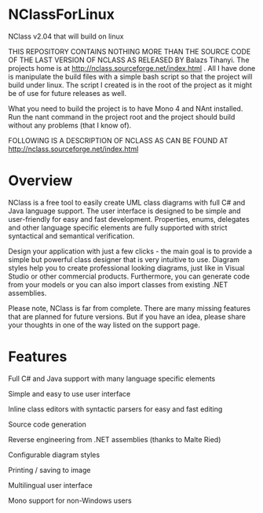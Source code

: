 # NClassForLinux
NClass v2.04 that will build on linux 

THIS REPOSITORY CONTAINS NOTHING MORE THAN THE SOURCE CODE OF THE LAST VERSION OF NCLASS AS RELEASED BY Balazs Tihanyi. The projects home is at http://nclass.sourceforge.net/index.html . All I have done is manipulate the build files with a simple bash script so that the project will build under linux. The script I created is in the root of the project as it might be of use for future releases as well.

What you need to build the project is to have Mono 4 and NAnt installed. Run the nant command in the project root and the project should build without any problems (that I know of).

FOLLOWING IS A DESCRIPTION OF NCLASS AS CAN BE FOUND AT http://nclass.sourceforge.net/index.html

# Overview

NClass is a free tool to easily create UML class diagrams with full C# and Java language support. The user interface is designed to be simple and user-friendly for easy and fast development. Properties, enums, delegates and other language specific elements are fully supported with strict syntactical and semantical verification.

Design your application with just a few clicks - the main goal is to provide a simple but powerful class designer that is very intuitive to use. Diagram styles help you to create professional looking diagrams, just like in Visual Studio or other commercial products. Furthermore, you can generate code from your models or you can also import classes from existing .NET assemblies.

Please note, NClass is far from complete. There are many missing features that are planned for future versions. But if you have an idea, please share your thoughts in one of the way listed on the support page.

# Features

Full C# and Java support with many language specific elements

Simple and easy to use user interface

Inline class editors with syntactic parsers for easy and fast editing

Source code generation

Reverse engineering from .NET assemblies (thanks to Malte Ried)

Configurable diagram styles

Printing / saving to image

Multilingual user interface

Mono support for non-Windows users
